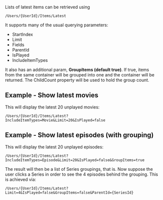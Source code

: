 Lists of latest items can be retrieved using

`/Users/{UserId}/Items/Latest`

It supports many of the usual querying parameters:

* StartIndex
* Limit
* Fields
* ParentId
* IsPlayed
* IncludeItemTypes

It also has an additional param, **GroupItems (default true)**. If true, items from the same container will be grouped into one and the container will be returned. The ChildCount property will be used to hold the group count.

## Example - Show latest movies

This will display the latest 20 unplayed movies:

`/Users/{UserId}/Items/Latest?IncludeItemTypes=Movie&Limit=20&IsPlayed=false`

## Example - Show latest episodes (with grouping)

This will display the latest 20 unplayed episodes:

`/Users/{UserId}/Items/Latest?IncludeItemTypes=Episode&Limit=20&IsPlayed=false&GroupItems=true`

The result will then be a list of Series groupings, that is. Now suppose the user clicks a Series in order to see the 4 episodes behind the grouping. This is achieved via:

`/Users/{UserId}/Items/Latest?Limit=4&IsPlayed=false&GroupItems=false&ParentId={SeriesId}`